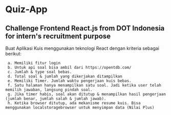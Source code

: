 # Quiz-App

## Challenge Frontend React.js from DOT Indonesia for intern's recruitment purpose
Buat Aplikasi Kuis menggunakan teknologi React dengan kriteria sebagai berikut:

     a. Memiliki fitur login
     b. Untuk api soal bisa ambil dari https://opentdb.com/
     c. Jumlah & type soal bebas.
     d. Total soal & jumlah yang dikerjakan ditampilkan
     e. Memiliki Timer. Jumlah waktu pengerjaan kuis bebas.
     f. Satu halaman hanya menampilkan satu soal. Jadi ketika user telah memilih jawaban, langsung pindah soal.
     g. Jika timer habis, soal akan ditutup & menampilkan hasil pengerjaan (jumlah benar, jumlah salah & jumlah jawab).
     h. Ketika browser ditutup, ada mekanisme resume kuis. Bisa menggunakan localstoragebrowser untuk menyimpan data (Nilai Plus)
